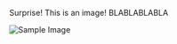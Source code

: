 [//]: # (title: Checkbox)

Surprise! This is an image! BLABLABLABLA 

![Sample Image](sample_image.png)


